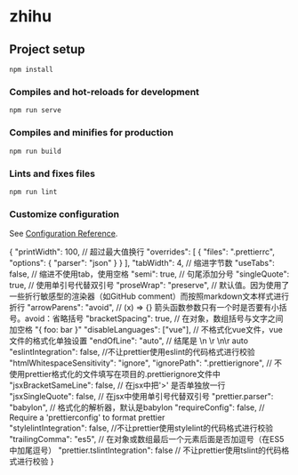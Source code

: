 # zhihu

## Project setup
```
npm install
```

### Compiles and hot-reloads for development
```
npm run serve
```

### Compiles and minifies for production
```
npm run build
```

### Lints and fixes files
```
npm run lint
```

### Customize configuration
See [Configuration Reference](https://cli.vuejs.org/config/).


{
  "printWidth": 100, // 超过最大值换行 
    "overrides": [
        {
            "files": ".prettierrc",
            "options": { "parser": "json" }
        }
    ],
  "tabWidth": 4, // 缩进字节数 
  "useTabs": false, // 缩进不使用tab，使用空格 
  "semi": true, // 句尾添加分号 
  "singleQuote": true, // 使用单引号代替双引号 
  "proseWrap": "preserve", // 默认值。因为使用了一些折行敏感型的渲染器（如GitHub comment）而按照markdown文本样式进行折行 
  "arrowParens": "avoid", // (x) => {} 箭头函数参数只有一个时是否要有小括号。avoid：省略括号 
  "bracketSpacing": true, // 在对象，数组括号与文字之间加空格 "{ foo: bar }" 
  "disableLanguages": ["vue"], // 不格式化vue文件，vue文件的格式化单独设置 
  "endOfLine": "auto", // 结尾是 \n \r \n\r auto
  "eslintIntegration": false, //不让prettier使用eslint的代码格式进行校验 
  "htmlWhitespaceSensitivity": "ignore",
  "ignorePath": ".prettierignore", // 不使用prettier格式化的文件填写在项目的.prettierignore文件中  
  "jsxBracketSameLine": false, // 在jsx中把'>' 是否单独放一行
  "jsxSingleQuote": false, // 在jsx中使用单引号代替双引号  "prettier.parser": "babylon", // 格式化的解析器，默认是babylon
  "requireConfig": false, // Require a 'prettierconfig' to format prettier  
  "stylelintIntegration": false, //不让prettier使用stylelint的代码格式进行校验  
  "trailingComma": "es5", // 在对象或数组最后一个元素后面是否加逗号（在ES5中加尾逗号）
  "prettier.tslintIntegration": false // 不让prettier使用tslint的代码格式进行校验
}

